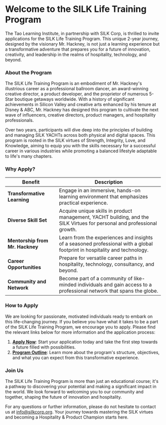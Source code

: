 # Welcome to the SILK Life Training Program

The Tao Learning Institute, in partnership with SILK Corp, is thrilled to invite applications for the SILK Life Training Program. This unique 2-year journey, designed by the visionary Mr. Hackney, is not just a learning experience but a transformative adventure that prepares you for a future of innovation, creativity, and leadership in the realms of hospitality, technology, and beyond.

### About the Program

The SILK Life Training Program is an embodiment of Mr. Hackney's illustrious career as a professional ballroom dancer, an award-winning creative director, a product developer, and the proprietor of numerous 5-Star boutique getaways worldwide. With a history of significant achievements in Silicon Valley and creative arts enhanced by his tenure at Disney & ABC, Mr. Hackney has designed this program to cultivate the next wave of influencers, creative directors, product managers, and hospitality professionals.

Over two years, participants will dive deep into the principles of building and managing SILK YACHTs across both physical and digital spaces. This program is rooted in the SILK virtues of Strength, Integrity, Love, and Knowledge, aiming to equip you with the skills necessary for a successful career in various industries while promoting a balanced lifestyle adaptable to life's many chapters.

### Why Apply?

| Benefit               | Description                                                                                       |
|-----------------------|---------------------------------------------------------------------------------------------------|
| **Transformative Learning** | Engage in an immersive, hands-on learning environment that emphasizes practical experience.       |
| **Diverse Skill Set**       | Acquire unique skills in product management, YACHT building, and the SILK Virtues for personal and professional growth. |
| **Mentorship from Mr. Hackney** | Learn from the experiences and insights of a seasoned professional with a global footprint in hospitality and technology. |
| **Career Opportunities**    | Prepare for versatile career paths in hospitality, technology, consultancy, and beyond.           |
| **Community and Network**  | Become part of a community of like-minded individuals and gain access to a professional network that spans the globe.     |

### How to Apply

We are looking for passionate, motivated individuals ready to embark on this life-changing journey. If you believe you have what it takes to be a part of the SILK Life Training Program, we encourage you to apply. Please find the relevant links below for more information and the application process:

1. **[Apply Now](https://github.com/NoteHive/Silk-Corp-Guide/blob/72f98793155bd8ec43967d9c9eb1233af61da013/Visa/apply.md)**: Start your application today and take the first step towards a future filled with possibilities.
2. **[Program Outline](https://github.com/NoteHive/Silk-Corp-Guide/blob/72f98793155bd8ec43967d9c9eb1233af61da013/Visa/program.md)**: Learn more about the program's structure, objectives, and what you can expect from this transformative experience.

### Join Us

The SILK Life Training Program is more than just an educational course; it's a pathway to discovering your potential and making a significant impact in the world. We look forward to welcoming you to our community and together, shaping the future of innovation and hospitality.

For any questions or further information, please do not hesitate  to contact us at [info@silkcorp.org](mailto:info@silkcorp.org). Your journey towards mastering the SILK virtues and becoming a Hospitality & Product Champion starts here.